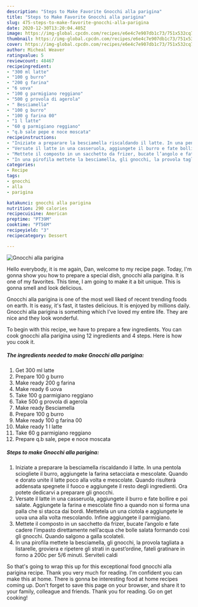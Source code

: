 ```yaml
---
description: "Steps to Make Favorite Gnocchi alla parigina"
title: "Steps to Make Favorite Gnocchi alla parigina"
slug: 475-steps-to-make-favorite-gnocchi-alla-parigina
date: 2020-12-30T13:20:04.405Z
image: https://img-global.cpcdn.com/recipes/e6e4c7e907db1c73/751x532cq70/gnocchi-alla-parigina-recipe-main-photo.jpg
thumbnail: https://img-global.cpcdn.com/recipes/e6e4c7e907db1c73/751x532cq70/gnocchi-alla-parigina-recipe-main-photo.jpg
cover: https://img-global.cpcdn.com/recipes/e6e4c7e907db1c73/751x532cq70/gnocchi-alla-parigina-recipe-main-photo.jpg
author: Micheal Weaver
ratingvalue: 5
reviewcount: 48467
recipeingredient:
- "300 ml latte"
- "100 g burro"
- "200 g farina"
- "6 uova"
- "100 g parmigiano reggiano"
- "500 g provola di agerola"
- " Besciamella"
- "100 g burro"
- "100 g farina 00"
- "1 l latte"
- "60 g parmigiano reggiano"
- "q.b sale pepe e noce moscata"
recipeinstructions:
- "Iniziate a preparare la besciamella riscaldando il latte. In una pentola sciogliete il burro, aggiungete la farina setacciata e mescolate. Quando e dorato unite il latte poco alla volta e mescolate. Quando risulterà addensata spegnete il fuoco e aggiungete il resto degli ingredienti. Ora potete dedicarvi a preparare gli gnocchi."
- "Versate il latte in una casseruola, aggiungete il burro e fate bollire e poi salate. Aggiungete la farina e mescolate fino a quando non si forma una palla che si stacca dai bordi. Mettetela un una ciotola e aggiungete le uova una alla volta mescolando. Infine aggiungete il parmigiano."
- "Mettete il composto in un sacchetto da frizer, bucate l’angolo e fate cadere l’impasto direttamente nell’acqua che bolle salata formando così gli gnocchi. Quando salgono a galla scolateli."
- "In una pirofila mettete la besciamella, gli gnocchi, la provola tagliata a listarelle, groviera e ripetere gli strati in quest’ordine, fateli gratinare in forno a 200c per 5/6 minuti. Serviteli caldi"
categories:
- Recipe
tags:
- gnocchi
- alla
- parigina

katakunci: gnocchi alla parigina 
nutrition: 290 calories
recipecuisine: American
preptime: "PT39M"
cooktime: "PT56M"
recipeyield: "3"
recipecategory: Dessert

---
```



![Gnocchi alla parigina](https://img-global.cpcdn.com/recipes/e6e4c7e907db1c73/751x532cq70/gnocchi-alla-parigina-recipe-main-photo.jpg)

Hello everybody, it is me again, Dan, welcome to my recipe page. Today, I'm gonna show you how to prepare a special dish, gnocchi alla parigina. It is one of my favorites. This time, I am going to make it a bit unique. This is gonna smell and look delicious.



Gnocchi alla parigina is one of the most well liked of recent trending foods on earth. It is easy, it's fast, it tastes delicious. It is enjoyed by millions daily. Gnocchi alla parigina is something which I've loved my entire life. They are nice and they look wonderful.


To begin with this recipe, we have to prepare a few ingredients. You can cook gnocchi alla parigina using 12 ingredients and 4 steps. Here is how you cook it.

<!--inarticleads1-->

##### The ingredients needed to make Gnocchi alla parigina:

1. Get 300 ml latte
1. Prepare 100 g burro
1. Make ready 200 g farina
1. Make ready 6 uova
1. Take 100 g parmigiano reggiano
1. Take 500 g provola di agerola
1. Make ready  Besciamella
1. Prepare 100 g burro
1. Make ready 100 g farina 00
1. Make ready 1 l latte
1. Take 60 g parmigiano reggiano
1. Prepare q.b sale, pepe e noce moscata




<!--inarticleads2-->

##### Steps to make Gnocchi alla parigina:

1. Iniziate a preparare la besciamella riscaldando il latte. In una pentola sciogliete il burro, aggiungete la farina setacciata e mescolate. Quando e dorato unite il latte poco alla volta e mescolate. Quando risulterà addensata spegnete il fuoco e aggiungete il resto degli ingredienti. Ora potete dedicarvi a preparare gli gnocchi.
1. Versate il latte in una casseruola, aggiungete il burro e fate bollire e poi salate. Aggiungete la farina e mescolate fino a quando non si forma una palla che si stacca dai bordi. Mettetela un una ciotola e aggiungete le uova una alla volta mescolando. Infine aggiungete il parmigiano.
1. Mettete il composto in un sacchetto da frizer, bucate l’angolo e fate cadere l’impasto direttamente nell’acqua che bolle salata formando così gli gnocchi. Quando salgono a galla scolateli.
1. In una pirofila mettete la besciamella, gli gnocchi, la provola tagliata a listarelle, groviera e ripetere gli strati in quest’ordine, fateli gratinare in forno a 200c per 5/6 minuti. Serviteli caldi




So that's going to wrap this up for this exceptional food gnocchi alla parigina recipe. Thank you very much for reading. I'm confident you can make this at home. There is gonna be interesting food at home recipes coming up. Don't forget to save this page on your browser, and share it to your family, colleague and friends. Thank you for reading. Go on get cooking!
